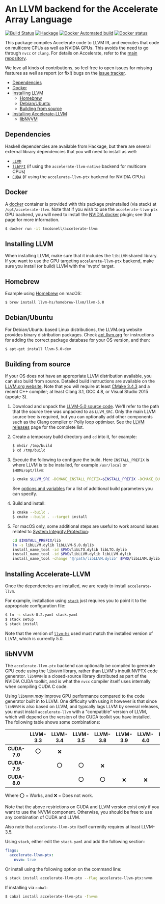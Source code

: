An LLVM backend for the Accelerate Array Language
=================================================

[![Build Status](https://travis-ci.org/AccelerateHS/accelerate-llvm.svg)](https://travis-ci.org/AccelerateHS/accelerate-llvm)
[![Hackage](https://img.shields.io/hackage/v/accelerate-llvm.svg)](https://hackage.haskell.org/package/accelerate-llvm)
[![Docker Automated build](https://img.shields.io/docker/automated/tmcdonell/accelerate-llvm.svg)](https://hub.docker.com/r/tmcdonell/accelerate-llvm/)
[![Docker status](https://images.microbadger.com/badges/image/tmcdonell/accelerate-llvm.svg)](https://microbadger.com/images/tmcdonell/accelerate-llvm)

This package compiles Accelerate code to LLVM IR, and executes that code on
multicore CPUs as well as NVIDIA GPUs. This avoids the need to go through `nvcc`
or `clang`. For details on Accelerate, refer to the [main repository][GitHub].

We love all kinds of contributions, so feel free to open issues for missing
features as well as report (or fix!) bugs on the [issue tracker][Issues].

  [GitHub]:  https://github.com/AccelerateHS/accelerate
  [Issues]:  https://github.com/AccelerateHS/accelerate/issues


 * [Dependencies](#dependencies)
 * [Docker](#docker)
 * [Installing LLVM](#installing-llvm)
   * [Homebrew](#homebrew)
   * [Debian/Ubuntu](#debianubuntu)
   * [Building from source](#building-from-source)
 * [Installing Accelerate-LLVM](#installing-accelerate-llvm)
   * [libNVVM](#libNVVM)


Dependencies
------------

Haskell dependencies are available from Hackage, but there are several external
library dependencies that you will need to install as well:

 * [`LLVM`](http://llvm.org)
 * [`libFFI`](http://sourceware.org/libffi/) (if using the `accelerate-llvm-native` backend for multicore CPUs)
 * [`CUDA`](https://developer.nvidia.com/cuda-downloads) (if using the `accelerate-llvm-ptx` backend for NVIDIA GPUs)


Docker
------

A [docker](https://www.docker.com) container is provided with this package
preinstalled (via stack) at `/opt/accelerate-llvm`. Note that if you wish to use
the `accelerate-llvm-ptx` GPU backend, you will need to install the [NVIDIA
docker](https://github.com/NVIDIA/nvidia-docker) plugin; see that page for more
information.

```sh
$ docker run -it tmcdonell/accelerate-llvm
```


Installing LLVM
---------------

When installing LLVM, make sure that it includes the `libLLVM` shared library.
If you want to use the GPU targeting `accelerate-llvm-ptx` backend, make sure
you install (or build) LLVM with the 'nvptx' target.

## Homebrew

Example using [Homebrew](http://brew.sh) on macOS:

```sh
$ brew install llvm-hs/homebrew-llvm/llvm-5.0
```

## Debian/Ubuntu

For Debian/Ubuntu based Linux distributions, the LLVM.org website provides
binary distribution packages. Check [apt.llvm.org](http://apt.llvm.org) for
instructions for adding the correct package database for your OS version, and
then:

```sh
$ apt-get install llvm-5.0-dev
```

## Building from source

If your OS does not have an appropriate LLVM distribution available, you can also build from source. Detailed build instructions are available on the [LLVM.org website](http://releases.llvm.org/5.0.0/docs/CMake.html). Note that you will require at least [CMake 3.4.3](http://www.cmake.org/cmake/resources/software.html) and a recent C++ compiler; at least Clang 3.1, GCC 4.8, or Visual Studio 2015 (update 3).

  1. Download and unpack the [LLVM-5.0 source code](http://releases.llvm.org/5.0.0/llvm-5.0.0.src.tar.xz). We'll refer to
     the path that the source tree was unpacked to as `LLVM_SRC`. Only the main
     LLVM source tree is required, but you can optionally add other components
     such as the Clang compiler or Polly loop optimiser. See the [LLVM releases](http://releases.llvm.org/download.html#5.0.0)
     page for the complete list.

  2. Create a temporary build directory and `cd` into it, for example:
     ```sh
     $ mkdir /tmp/build
     $ cd /tmp/build
     ```

  3. Execute the following to configure the build. Here `INSTALL_PREFIX` is
     where LLVM is to be installed, for example `/usr/local` or
     `$HOME/opt/llvm`:
     ```sh
     $ cmake $LLVM_SRC -DCMAKE_INSTALL_PREFIX=$INSTALL_PREFIX -DCMAKE_BUILD_TYPE=Release -DLLVM_ENABLE_ASSERTIONS=ON -DLLVM_BUILD_LLVM_DYLIB=ON -DLLVM_LINK_LLVM_DYLIB=ON
     ```
     See [options and variables](http://llvm.org/docs/CMake.html#options-and-variables)
     for a list of additional build parameters you can specify.

  4. Build and install:
     ```sh
     $ cmake --build .
     $ cmake --build . --target install
     ```

  5. For macOS only, some additional steps are useful to work around issues related
     to [System Integrity Protection](https://en.wikipedia.org/wiki/System_Integrity_Protection):
     ```sh
     cd $INSTALL_PREFIX/lib
     ln -s libLLVM.dylib libLLVM-5.0.dylib
     install_name_tool -id $PWD/libLTO.dylib libLTO.dylib
     install_name_tool -id $PWD/libLLVM.dylib libLLVM.dylib
     install_name_tool -change '@rpath/libLLVM.dylib' $PWD/libLLVM.dylib libLTO.dylib
     ```


Installing Accelerate-LLVM
--------------------------

Once the dependencies are installed, we are ready to install `accelerate-llvm`.

For example, installation using [`stack`](http://docs.haskellstack.org/en/stable/README.html)
just requires you to point it to the appropriate configuration file:
```sh
$ ln -s stack-8.2.yaml stack.yaml
$ stack setup
$ stack install
```

Note that the version of [`llvm-hs`](https://hackage.haskell.org/package/llvm-hs)
used must match the installed version of LLVM, which is currently 5.0.


## libNVVM

The `accelerate-llvm-ptx` backend can optionally be compiled to generate GPU
code using the `libNVVM` library, rather than LLVM's inbuilt NVPTX code
generator. `libNVVM` is a closed-source library distributed as part of the
NVIDIA CUDA toolkit, and is what the `nvcc` compiler itself uses internally when
compiling CUDA C code.

Using `libNVVM` _may_ improve GPU performance compared to the code generator
built in to LLVM. One difficulty with using it however is that since `libNVVM`
is also based on LLVM, and typically lags LLVM by several releases, you must
install `accelerate-llvm` with a "compatible" version of LLVM, which will depend
on the version of the CUDA toolkit you have installed. The following table shows
some combinations:

|              | LLVM-3.3 | LLVM-3.4 | LLVM-3.5 | LLVM-3.8 | LLVM-3.9 | LLVM-4.0 | LLVM-5.0 |
|:------------:|:--------:|:--------:|:--------:|:--------:|:--------:|:--------:|:--------:|
| **CUDA-7.0** |     ⭕    |     ❌    |          |          |          |          |          |
| **CUDA-7.5** |          |     ⭕    |     ⭕    |     ❌    |          |          |          |
| **CUDA-8.0** |          |          |     ⭕    |     ⭕    |     ❌    |     ❌    |          |

Where ⭕ = Works, and ❌ = Does not work.

Note that the above restrictions on CUDA and LLVM version exist _only_ if you
want to use the NVVM component. Otherwise, you should be free to use any
combination of CUDA and LLVM.

Also note that `accelerate-llvm-ptx` itself currently requires at least LLVM-3.5.

Using `stack`, either edit the `stack.yaml` and add the following section:

```yaml
flags:
  accelerate-llvm-ptx:
    nvvm: true
```

Or install using the following option on the command line:

```sh
$ stack install accelerate-llvm-ptx --flag accelerate-llvm-ptx:nvvm
```

If installing via `cabal`:

```sh
$ cabal install accelerate-llvm-ptx -fnvvm
```

